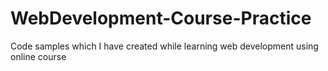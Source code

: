 # WebDevelopment-Course-Practice
Code samples which I have created while learning web development using online course
